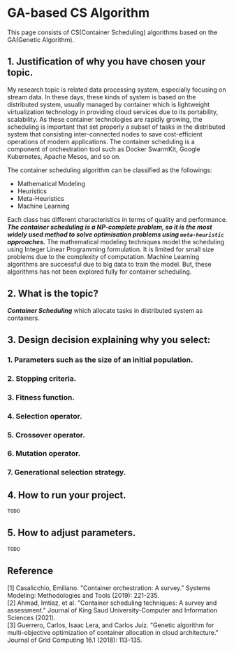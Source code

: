 # GA-based CS Algorithm

This page consists of CS(Container Scheduling) algorithms based on the GA(Genetic Algorithm).

## 1. Justification of why you have chosen your topic.

My research topic is related data processing system, especially focusing on stream data. In these days, these kinds of system is based on the distributed system, usually managed by container which is lightweight virtualization technology in providing cloud services due to its portability, scalability. As these container technologies are rapidly growing, the scheduling is important that set properly a subset of tasks in the distributed system that consisting inter-connected nodes to save cost-efficient operations of modern applications. The container scheduling is a component of orchestration tool such as Docker SwarmKit, Google Kubernetes, Apache Mesos, and so on.

The container scheduling algorithm can be classified as the followings:

* Mathematical Modeling
* Heuristics
* Meta-Heuristics
* Machine Learning

Each class has different characteristics in terms of quality and performance. ***The container scheduling is a NP-complete problem, so it is the most widely used method to solve optimisation problems using `meta-heuristic` approaches.*** The mathematical modeling techniques model the scheduling using Integer Linear Programming formulation. It is limited for small size problems due to the complexity of computation. Machine Learning algorithms are successful due to big data to train the model. But, these algorithms has not been explored fully for container scheduling.


## 2. What is the topic?

***Container Scheduling*** which allocate tasks in distributed system as containers.

## 3. Design decision explaining why you select:

### 1. Parameters such as the size of an initial population.


### 2. Stopping criteria.

### 3. Fitness function.

### 4. Selection operator.

### 5. Crossover operator.

### 6. Mutation operator.

### 7. Generational selection strategy.

## 4. How to run your project.

```Bash
TODO
```

## 5. How to adjust parameters.

```Bash
TODO
```

## Reference
[1] Casalicchio, Emiliano. "Container orchestration: A survey." Systems Modeling: Methodologies and Tools (2019): 221-235.  
[2] Ahmad, Imtiaz, et al. "Container scheduling techniques: A survey and assessment." Journal of King Saud University-Computer and Information Sciences (2021).  
[3] Guerrero, Carlos, Isaac Lera, and Carlos Juiz. "Genetic algorithm for multi-objective optimization of container allocation in cloud architecture." Journal of Grid Computing 16.1 (2018): 113-135.